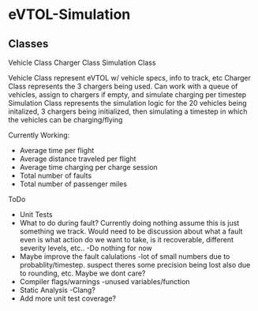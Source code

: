 # eVTOL-Simulation

Classes
---------
Vehicle Class
Charger Class
Simulation Class

Vehicle Class represent eVTOL w/ vehicle specs, info to track, etc
Charger Class represents the 3 chargers being used. Can work with a queue of vehicles, assign to chargers if empty, and simulate charging per timestep
Simulation Class represents the simulation logic for the 20 vehicles being initalized, 3 chargers being initialized, then simulating a timestep in which the vehicles can be charging/flying

Currently Working:
- Average time per flight
- Average distance traveled per flight
- Average time charging per charge session
- Total number of faults
- Total number of passenger miles


ToDo
- Unit Tests
- What to do during fault? Currently doing nothing assume this is just something we track. Would need to be discussion about what a fault even is
    what action do we want to take, is it recoverable, different severity levels, etc..
    -Do nothing for now
- Maybe improve the fault calulations
    -lot of small numbers due to probablity/timestep. suspect theres some precision being lost also due to rounding, etc. Maybe we dont care?
- Compiler flags/warnings
    -unused variables/function
- Static Analysis 
    -Clang?
- Add more unit test coverage? 
